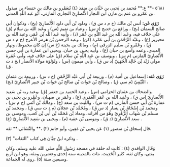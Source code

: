 ٥٦٨١ -** ع:** مُحمد بن يَحيى بن حَبَّان بن منقذ (٤) بْنعَمْرو بن مالك بن خنساء بن مبذول بن عَمْرو بن غنم بن مازن ابن النجار الأَنْصارِيّ النجاري المازني، أَبُو عَبد اللَّهِ المدني.

**رَوَى عَن:** أنس بْن مالك (خ م د س ق) ، وداود بْن أَبي داود الأَنْصارِيّ (بخ) ، وذكوان أبي صالح السمان (بخ) ، ورافع بن خديج (د س) ، وعباد بن تميم (س) ، وعَبد الله بن سلام (ق) على خلاف فيه، وعَبد الله بن عَبد اللَّهِ بن عُمَر (د) ، وأبيه عَبد اللَّه بْن عُمَر، وعبد الله بن محيريز (ع) ، وعَبْد الرَّحْمَنِ بن أَبي عَمْرة (كن) ، وعبد الرحمن بْن هرمز الأعرج (خ م د س ق) ، وعَمْرو بْن سليم الزرقي (م) ، ومالك بن بحينة (خ س) إن كان محفوظا، ونهار العبدي، وعمه واسع بن حبان (ع) ، وأبيه يحيى بن حبان، ويحيى ابن عمارة بن أَبي حسن الأَنْصارِيّ المازني (م س) ، ويوسف بن عَبد اللَّهِ بْنِ سلام (ق) على خلاف فيه، وأبي عُمَرة مولى زَيْد بْن خَالِد الْجُهَنِيّ (د س ق) ، وأبي ميمون (س) ، ولؤلؤة مولاة الأنصار (بخ د ت ق) .

**رَوَى عَنه:** إسماعيل بن أمية (م) ، وربيعة بْن أَبي عَبْد الرَّحْمَنِ (خ د س) ، وربيعة بن عثمان التَّيْمِيّ (م سي ق) ، وصالح بْن خوات بْن صالح بْن خوات بْن جبير الأَنْصارِيّ (بخ) ،

والضحاك بن عثمان الحزامي (س) ، وعبد الحميد بن جعفر (ق) ،وعبد ربه بْن سَعِيد الأَنْصارِيّ (س ق) ، وعُبَيد الله بن عُمَر العُمَري (ع) ، وعُمَر بن صهبان، وعَمْرو بن يحيى بن عمارة بْن أَبي حسن المازني (م ت س) ، والليث بن سعد (خ) ، ومالك بْن أَنَس (خ م س) ، ومحمد بْن إِسْحَاق بْن يسار (د س ق) ، ومُحَمَّد بْن عجلان (م د ت سي ق) ، ومحمد بْن مسلم بْن شهاب الزُّهْرِيّ وهُوَ من أقرانه، ومعاذ بْن مُحَمَّد بْن أَبي بْن كعب، وموسى بن سعد الأَنْصارِيّ (د ق) ، وموسى بْن عقبة (م) ، ويحيى بن سَعِيد الأَنْصارِيّ (ع) .

قال إسحاق بْن منصور (١) عَن يحيى بْن مَعِين، وأبو حاتم (٢) ،** والنَّسَائي:** ثقة.

وذكره ابنُ حِبَّان فِي كتاب "الثقات" (٣) .

وَقَال الواقدي (٤) : كانت له حلقة في مسجد رَسُول اللَّهِ صلى الله عليه وسلم، وكان يفتي، وكان ثقة، كثير الْحَدِيث. مات بالمدينة سنة إحدى وعشرين ومئة، وهو ابن أربع وسبعين سنة (٥) .روى له الجماعة.